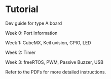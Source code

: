 # Tutorial

Dev guide for type A board

Week 0: Port Information

Week 1: CubeMX, Keil uvision, GPIO, LED

Week 2: Timer

Week 3: freeRTOS, PWM, Passive Buzzer, USB

Refer to the PDFs for more detailed instructions.
